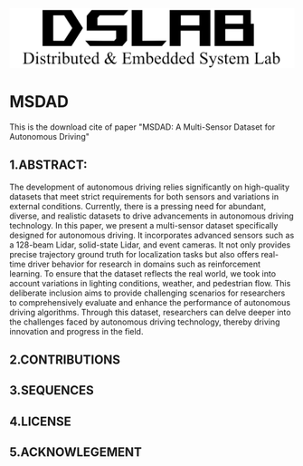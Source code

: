 ![avatar](figures/1.png)
# MSDAD
This is the download cite of paper "MSDAD: A Multi-Sensor Dataset for Autonomous Driving"

## 1.ABSTRACT:
The development of autonomous driving relies significantly on high-quality datasets that meet strict requirements for both sensors and variations in external conditions. Currently, there is a pressing need for abundant, diverse, and realistic datasets to drive advancements in autonomous driving technology. In this paper, we present a multi-sensor dataset specifically designed for autonomous driving. It incorporates advanced sensors such as a 128-beam Lidar, solid-state Lidar, and event cameras. It not only provides precise trajectory ground truth for localization tasks but also offers real-time driver behavior for research in domains such as reinforcement learning. To ensure that the dataset reflects the real world, we took into account variations in lighting conditions, weather, and pedestrian flow. This deliberate inclusion aims to provide challenging scenarios for researchers to comprehensively evaluate and enhance the performance of autonomous driving algorithms. Through this dataset, researchers can delve deeper into the challenges faced by autonomous driving technology, thereby driving innovation and progress in the field.
## 2.CONTRIBUTIONS

## 3.SEQUENCES

## 4.LICENSE

## 5.ACKNOWLEGEMENT
